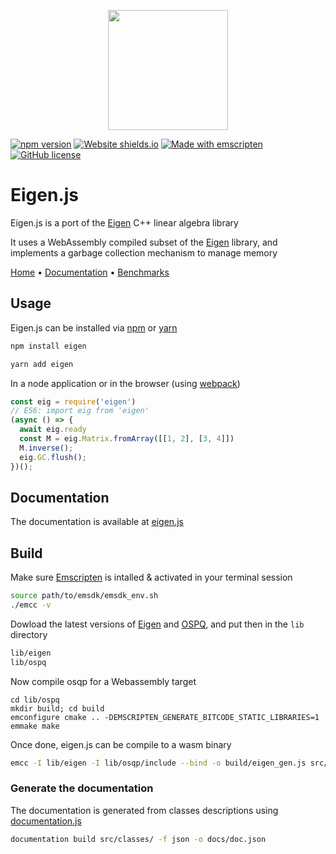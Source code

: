 <p align="center">
  <img width="192" src="https://user-images.githubusercontent.com/12652154/71167221-945de480-2254-11ea-97ba-faadc933ed4f.png">
</p>

[![npm version](https://badge.fury.io/js/eigen.svg)](https://badge.fury.io/js/eigen)
[![Website shields.io](https://img.shields.io/website-up-down-green-red/http/shields.io.svg)](https://bertrandbev.github.io/eigen-js/#/)
[![Made with emscripten](https://img.shields.io/badge/Made%20width-emscripten-blue.svg)](https://github.com/emscripten-core/emscripten)
[![GitHub license](https://img.shields.io/github/license/Naereen/StrapDown.js.svg)](https://github.com/Naereen/StrapDown.js/blob/master/LICENSE)

# Eigen.js

Eigen.js is a port of the [Eigen](https://eigen.tuxfamily.org/) C++ linear algebra library

It uses a WebAssembly compiled subset of the [Eigen](https://eigen.tuxfamily.org/) library, and implements a garbage collection mechanism to manage memory

[Home](https://bertrandbev.github.io/eigen-js/#/) • [Documentation](https://bertrandbev.github.io/eigen-js/#/matrix) • [Benchmarks](https://bertrandbev.github.io/eigen-js/#/benchmark)

## Usage

Eigen.js can be installed via [npm](https://www.npmjs.com/package/eigen) or [yarn](https://yarnpkg.com/en/package/eigen)

```bash
npm install eigen
```

```bash
yarn add eigen
```

In a node application or in the browser (using [webpack](https://webpack.js.org/))

```js
const eig = require('eigen')
// ES6: import eig from 'eigen'
(async () => {
  await eig.ready
  const M = eig.Matrix.fromArray([[1, 2], [3, 4]])
  M.inverse();
  eig.GC.flush();
})();
```

## Documentation

The documentation is available at [eigen.js](https://bertrandbev.github.io/eigen-js/#/)

## Build

Make sure [Emscripten](https://emscripten.org/docs/getting_started/Tutorial.html) is intalled & activated in your terminal session

```bash
source path/to/emsdk/emsdk_env.sh
./emcc -v
```

Dowload the latest versions of [Eigen](https://gitlab.com/libeigen/eigen/-/releases/) and [OSPQ](https://github.com/oxfordcontrol/osqp/), and put then in the `lib` directory

```bash
lib/eigen
lib/ospq
```

Now compile osqp for a Webassembly target

```
cd lib/ospq
mkdir build; cd build
emconfigure cmake .. -DEMSCRIPTEN_GENERATE_BITCODE_STATIC_LIBRARIES=1
emmake make
```

Once done, eigen.js can be compile to a wasm binary

```bash
emcc -I lib/eigen -I lib/osqp/include --bind -o build/eigen_gen.js src/cpp/embind.cc -Isrc ./lib/osqp/build/out/libosqp.bc -s DISABLE_EXCEPTION_CATCHING=0 -s ASSERTIONS=0 -O3 -s ALLOW_MEMORY_GROWTH=1 -s MODULARIZE=1
```

### Generate the documentation

The documentation is generated from classes descriptions using [documentation.js](https://documentation.js.org/)

```bash
documentation build src/classes/ -f json -o docs/doc.json
```